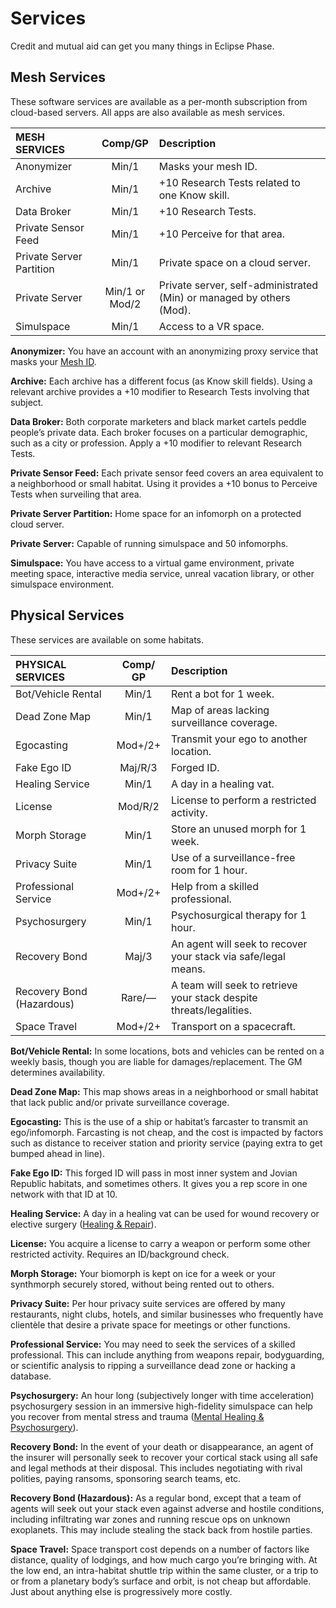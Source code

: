 # Services

Credit and mutual aid can get you many things in Eclipse Phase.

## Mesh Services

These software services are available as a per-month subscription from cloud-based servers. All apps are also available as mesh services.

<!--sort-->
| MESH SERVICES            |  Comp/<wbr>GP  | Description                                                          |
| :----------------------- | :------------: | :------------------------------------------------------------------- |
| Anonymizer               |     Min/1      | Masks your mesh ID.                                                  |
| Archive                  |     Min/1      | +10 Research Tests related to one Know skill.                        |
| Data Broker              |     Min/1      | +10 Research Tests.                                                  |
| Private Sensor Feed      |     Min/1      | +10 Perceive for that area.                                          |
| Private Server Partition |     Min/1      | Private space on a cloud server.                                     |
| Private Server           | Min/1 or Mod/2 | Private server, self-administrated (Min) or managed by others (Mod). |
| Simulspace               |     Min/1      | Access to a VR space.                                                |

<!--sort-->
**Anonymizer:** You have an account with an anonymizing proxy service that masks your [Mesh ID](../13/05-authentication-and-encryption.md#mesh-id).

**Archive:** Each archive has a different focus (as Know skill fields). Using a relevant archive provides a +10 modifier to Research Tests involving that subject.

**Data Broker:** Both corporate marketers and black market cartels peddle people’s private data. Each broker focuses on a particular demographic, such as a city or profession. Apply a +10 modifier to relevant Research Tests.

**Private Sensor Feed:** Each private sensor feed covers an area equivalent to a neighborhood or small habitat. Using it provides a +10 bonus to Perceive Tests when surveiling that area.

**Private Server Partition:** Home space for an infomorph on a protected cloud server.

**Private Server:** Capable of running simulspace and 50 infomorphs.

**Simulspace:** You have access to a virtual game environment, private meeting space, interactive media service, unreal vacation library, or other simulspace environment.

<!--sort-end-->

## Physical Services

These services are available on some habitats.

<!--sort-->
| PHYSICAL SERVICES         | Comp/<wbr>GP | Description                                                         |
| :------------------------ | :----------: | :------------------------------------------------------------------ |
| Bot/Vehicle Rental        |    Min/1     | Rent a bot for 1 week.                                              |
| Dead Zone Map             |    Min/1     | Map of areas lacking surveillance coverage.                         |
| Egocasting                |   Mod+/2+    | Transmit your ego to another location.                              |
| Fake Ego ID               |   Maj/R/3    | Forged ID.                                                          |
| Healing Service           |    Min/1     | A day in a healing vat.                                             |
| License                   |   Mod/R/2    | License to perform a restricted activity.                           |
| Morph Storage             |    Min/1     | Store an unused morph for 1 week.                                   |
| Privacy Suite             |    Min/1     | Use of a surveillance-free room for 1 hour.                         |
| Professional Service      |   Mod+/2+    | Help from a skilled professional.                                   |
| Psychosurgery             |    Min/1     | Psychosurgical therapy for 1 hour.                                  |
| Recovery Bond             |    Maj/3     | An agent will seek to recover your stack via safe/legal means.      |
| Recovery Bond (Hazardous) |    Rare/—    | A team will seek to retrieve your stack despite threats/legalities. |
| Space Travel              |   Mod+/2+    | Transport on a spacecraft.                                          |

<!--sort-->
**Bot/Vehicle Rental:** In some locations, bots and vehicles can be rented on a weekly basis, though you are liable for damages/replacement. The GM determines availability.

**Dead Zone Map:** This map shows areas in a neighborhood or small habitat that lack public and/or private surveillance coverage.

**Egocasting:** This is the use of a ship or habitat’s farcaster to transmit an ego/infomorph. Farcasting is not cheap, and the cost is impacted by factors such as distance to receiver station and priority service (paying extra to get bumped ahead in line).

**Fake Ego ID:** This forged ID will pass in most inner system and Jovian Republic habitats, and sometimes others. It gives you a rep score in one network with that ID at 10.

**Healing Service:** A day in a healing vat can be used for wound recovery or elective surgery ([Healing & Repair](../12/17-healing-and-repair.md)).

**License:** You acquire a license to carry a weapon or perform some other restricted activity. Requires an ID/background check.

**Morph Storage:** Your biomorph is kept on ice for a week or your synthmorph securely stored, without being rented out to others.

**Privacy Suite:** Per hour privacy suite services are offered by many restaurants, night clubs, hotels, and similar businesses who frequently have clientèle that desire a private space for meetings or other functions.

**Professional Service:** You may need to seek the services of a skilled professional. This can include anything from weapons repair, bodyguarding, or scientific analysis to ripping a surveillance dead zone or hacking a database.

**Psychosurgery:** An hour long (subjectively longer with time acceleration) psychosurgery session in an immersive high-fidelity simulspace can help you recover from mental stress and trauma ([Mental Healing & Psychosurgery](../12/19-mental-healing-and-psychosurgery.md)).

**Recovery Bond:** In the event of your death or disappearance, an agent of the insurer will personally seek to recover your cortical stack using all safe and legal methods at their disposal. This includes negotiating with rival polities, paying ransoms, sponsoring search teams, etc.

**Recovery Bond (Hazardous):** As a regular bond, except that a team of agents will seek out your stack even against adverse and hostile conditions, including infiltrating war zones and running rescue ops on unknown exoplanets. This may include stealing the stack back from hostile parties.

**Space Travel:** Space transport cost depends on a number of factors like distance, quality of lodgings, and how much cargo you’re bringing with. At the low end, an intra-habitat shuttle trip within the same cluster, or a trip to or from a planetary body’s surface and orbit, is not cheap but affordable. Just about anything else is progressively more costly.

<!--sort-end-->
